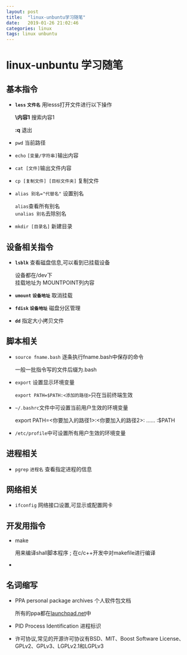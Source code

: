 ```yaml
---
layout: post
title:  "linux-unbuntu学习随笔"
date:   2019-01-26 21:02:46
categories: linux
tags: linux unbuntu
---
```

# linux-unbuntu 学习随笔
## 基本指令
* **`less` `文件名`**  用lesss打开文件进行以下操作
    
    **\内容1**  搜索内容1
    
    **:q** 退出
* `pwd` 当前路径
* `echo` `[变量/字符串]`输出内容
* `cat [文件]`输出文件内容 
* `cp [复制文件] [目标文件夹]` 复制文件
* `alias 别名="代替名"` 设置别名

    `alias`查看所有别名
    <br>`unalias 别名`去除别名 
* `mkdir [目录名]` 新建目录
## 设备相关指令
* **`lsblk`** 查看磁盘信息,可以看到已挂载设备
    
    设备都在/dev下<br>
    挂载地址为 MOUNTPOINT列内容
* **`umount` `设备地址`** 取消挂载
* **`fdisk` `设备地址`** 磁盘分区管理
* **`dd`** 指定大小拷贝文件
## 脚本相关
* `source fname.bash` 逐条执行fname.bash中保存的命令

    一般一批指令写的文件后缀为.bash
* `export` 设置显示环境变量 
 
  `export PATH=$PATH:<添加的路径>`只在当前终端生效
* `~/.bashrc`文件中可设置当前用户生效的环境变量
  
   export PATH=<你要加入的路径1>:<你要加入的路径2>: ...... :$PATH
* `/etc/profile`中可设置所有用户生效的环境变量
## 进程相关
* `pgrep` `进程名` 查看指定进程的信息
## 网络相关
* `ifconfig` 网络接口设置,可显示或配置网卡
## 开发用指令
 * make

    用来编译shall脚本程序 ; 在c/c++开发中对makefile进行编译
 *  
## 名词缩写
* PPA personal package archives 个人软件包文档

    所有的ppa都在[launchpad.net](launchpad.net)中
* PID Process Identification 进程标识
* 许可协议,常见的开源许可协议有BSD、MIT、Boost Software License、GPLv2、GPLv3、LGPLv2.1和LGPLv3